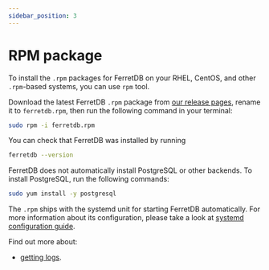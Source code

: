 ```yaml
---
sidebar_position: 3
---
```


# RPM package

To install the `.rpm` packages for FerretDB on your RHEL, CentOS, and other `.rpm`-based systems,
you can use `rpm` tool.

Download the latest FerretDB `.rpm` package from [our release pages](https://github.com/FerretDB/FerretDB/releases/latest),
rename it to `ferretdb.rpm`,
then run the following command in your terminal:

```sh
sudo rpm -i ferretdb.rpm
```

You can check that FerretDB was installed by running

```sh
ferretdb --version
```

FerretDB does not automatically install PostgreSQL or other backends.
To install PostgreSQL, run the following commands:

```sh
sudo yum install -y postgresql
```

The `.rpm` ships with the systemd unit for starting FerretDB automatically.
For more information about its configuration, please take a look at [systemd configuration guide](./systemd.md). 

Find out more about:

- [getting logs](../configuration/observability.md#binary-executable-logs).
